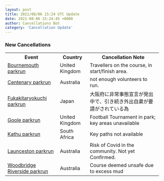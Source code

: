 ```yaml
---
layout: post
title: 2021/08/06 15:24 UTC Update
date: 2021-08-06 15:24:45 +0000
author: Cancellations Bot
category: 'Cancellation Update'
---
```


<h3>New Cancellations</h3>
<div class='hscrollable'>
<table style='width: 100%'>
    <tr>
        <th>Event</th>
        <th>Country</th>
        <th>Cancellation Note</th>
    </tr>
    <tr>
        <td><a href="https://www.parkrun.org.uk/bournemouth">Bournemouth parkrun</a></td>
        <td>United Kingdom</td>
        <td>Travellers on the course, in start/finish area.</td>
    </tr>
    <tr>
        <td><a href="https://www.parkrun.com.au/centenary">Centenary parkrun</a></td>
        <td>Australia</td>
        <td>not enough volunteers to run.</td>
    </tr>
    <tr>
        <td><a href="https://www.parkrun.jp/fukakitaryokuchi">Fukakitaryokuchi parkrun</a></td>
        <td>Japan</td>
        <td>大阪府に非常事態宣言が発出中で、引き続き外出自粛が要請がされている為</td>
    </tr>
    <tr>
        <td><a href="https://www.parkrun.org.uk/goole">Goole parkrun</a></td>
        <td>United Kingdom</td>
        <td>Football Tournament in park; key areas unavailable</td>
    </tr>
    <tr>
        <td><a href="https://www.parkrun.co.za/kathu">Kathu parkrun</a></td>
        <td>South Africa</td>
        <td>Key paths not available</td>
    </tr>
    <tr>
        <td><a href="https://www.parkrun.com.au/launceston">Launceston parkrun</a></td>
        <td>Australia</td>
        <td>Risk of Covid in the community. Not yet Confirmed.</td>
    </tr>
    <tr>
        <td><a href="https://www.parkrun.com.au/woodbridgeriverside">Woodbridge Riverside parkrun</a></td>
        <td>Australia</td>
        <td>Course deemed unsafe due to excess mud</td>
    </tr>
</table>
</div>
